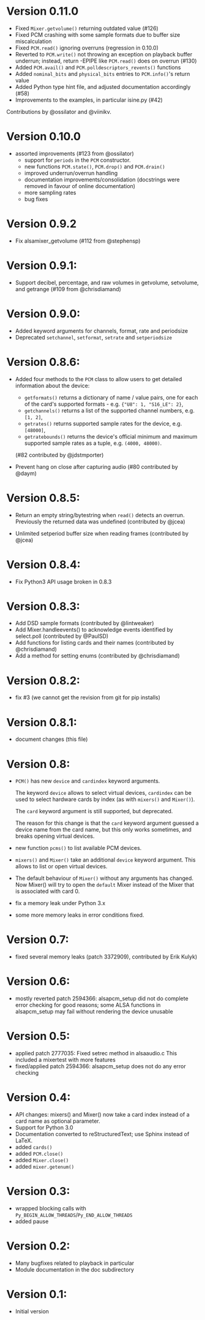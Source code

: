 # Version 0.11.0
- Fixed `Mixer.getvolume()` returning outdated value (#126)
- Fixed PCM crashing with some sample formats due to buffer size
  miscalculation
- Fixed `PCM.read()` ignoring overruns (regression in 0.10.0)
- Reverted to `PCM.write()` not throwing an exception on playback buffer
  underrun; instead, return -EPIPE like `PCM.read()` does on overrun (#130)
- Added `PCM.avail()` and `PCM.polldescriptors_revents()` functions
- Added `nominal_bits` and `physical_bits` entries to `PCM.info()`'s
  return value
- Added Python type hint file, and adjusted documentation accordingly (#58)
- Improvements to the examples, in particular isine.py (#42)

Contributions by @ossilator and @viinikv.

# Version 0.10.0
- assorted improvements (#123 from @ossilator)
  - support for `periods` in the `PCM` constructor.
  - new functions `PCM.state()`, `PCM.drop()` and `PCM.drain()`
  - improved underrun/overrun handling
  - documentation improvements/consolidation (docstrings were removed in favour of online documentation)
  - more sampling rates
  - bug fixes

# Version 0.9.2
- Fix alsamixer_getvolume (#112 from @stephensp)

# Version 0.9.1:
- Support decibel, percentage, and raw volumes in getvolume, setvolume, and getrange (#109 from @chrisdiamand)

# Version 0.9.0:
- Added keyword arguments for channels, format, rate and periodsize
- Deprecated `setchannel`, `setformat`, `setrate` and `setperiodsize`

# Version 0.8.6:
- Added four methods to the `PCM` class to allow users to get detailed information about the device:

  - `getformats()` returns a dictionary of name / value pairs, one for each of the card's
    supported formats - e.g. `{"U8": 1, "S16_LE": 2}`,
  - `getchannels()` returns a list of the supported channel numbers, e.g. `[1, 2]`,
  - `getrates()` returns supported sample rates for the device, e.g. `[48000]`,
  - `getratebounds()` returns the device's official minimum and maximum supported
    sample rates as a tuple, e.g. `(4000, 48000)`.

  (#82 contributed by @jdstmporter)

- Prevent hang on close after capturing audio (#80 contributed by @daym)

# Version 0.8.5:
- Return an empty string/bytestring when `read()` detects an
  overrun. Previously the returned data was undefined (contributed by @jcea)

- Unlimited setperiod buffer size when reading frames (contributed by @jcea)

# Version 0.8.4:
- Fix Python3 API usage broken in 0.8.3

# Version 0.8.3:
- Add DSD sample formats (contributed by @lintweaker)
- Add Mixer.handleevents() to acknowledge events identified by select.poll (contributed by @PaulSD)
- Add functions for listing cards and their names (contributed by @chrisdiamand)
- Add a method for setting enums (contributed by @chrisdiamand)

# Version 0.8.2:
- fix #3 (we cannot get the revision from git for pip installs)

# Version 0.8.1:
- document changes (this file)

# Version 0.8:
- `PCM()` has new `device` and `cardindex` keyword arguments.

  The keyword `device` allows to select virtual devices, `cardindex` can be
  used to select hardware cards by index (as with `mixers()` and `Mixer()`).

  The `card` keyword argument is still supported, but deprecated.

  The reason for this change is that the `card` keyword argument guessed
  a device name from the card name, but this only works sometimes, and breaks
  opening virtual devices.

- new function `pcms()` to list available PCM devices.

- `mixers()` and `Mixer()` take an additional `device` keyword argument.
  This allows to list or open virtual devices.

- The default behaviour of `Mixer()` without any arguments has changed.
  Now Mixer() will try to open the `default` Mixer instead of the Mixer
  that is associated with card 0.

- fix a memory leak under Python 3.x

- some more memory leaks in error conditions fixed.

# Version 0.7:
- fixed several memory leaks (patch 3372909), contributed by Erik Kulyk)

# Version 0.6:
- mostly reverted patch 2594366: alsapcm_setup did not do complete error
checking for good reasons; some ALSA functions in alsapcm_setup may fail without
rendering the device unusable

# Version 0.5:
- applied patch 2777035: Fixed setrec method in alsaaudio.c
  This included a mixertest with more features
- fixed/applied patch 2594366: alsapcm_setup does not do any error checking

# Version 0.4:
- API changes: mixers() and Mixer() now take a card index instead of a
  card name as optional parameter.
- Support for Python 3.0
- Documentation converted to reStructuredText; use Sphinx instead of LaTeX.
- added `cards()`
- added `PCM.close()`
- added `Mixer.close()`
- added `mixer.getenum()`

# Version 0.3:
- wrapped blocking calls with `Py_BEGIN_ALLOW_THREADS`/`Py_END_ALLOW_THREADS`
- added pause

# Version 0.2:
- Many bugfixes related to playback in particular
- Module documentation in the doc subdirectory

# Version 0.1:
- Initial version
